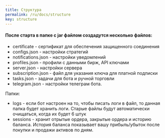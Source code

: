 ```yaml
---
title: Структура
permalink: /ru/docs/structure
key: structure
---
```


#### После старта в папке с jar файлом создадутся несколько файлов:
- certificate - сертификат для обеспечения защищенного соединения
- configs.json - настройки стратегий
- notifications.json - настройки уведомлений
- profiles.json - профили с данными бирж, API ключами
- server.json - настройки сервера
- subscription.json - файл для указания ключа для платной подписки
- tasks.json - задачи для бота и ручной торговли
- telegram.json - настройки телеграм бота.

Папки:
- logs - если бот настроен на то, чтобы писать логи в файл, то данная папка будет хранить логи. Старые файлы будут автоматически очищаться, когда их будет 6 штук
- sessions - хранит отрытые ордера, закрытые ордера и историю баланса. История баланса показывает вашу прибыль/убыток после покупки и продажи активов по дням. 